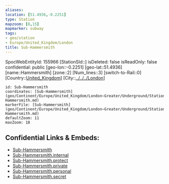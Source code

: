 ```yaml
---
aliases: 
location: [51.4936,-0.2251]
type: Station 
mapzoom: [8,15] 
mapmarker: subway 
tags:
- geo/station
- Europe/United_Kingdom/London
title: Sub-Hammersmith
---
```

SpocWebEntityId: 155966
[StationSId::]
isDeleted: false
isReadOnly: false
confidential: public
[geo-lon::-0.2251]
[geo-lat::51.4936]
[name::Hammersmith]
[zone::2]
[Num_lines::3]
[switch-to-Rail::0]
[Country::[United_Kingdom](geo/Continent/Europe/United_Kingdom.md)]
[City::[../../../London](../../../London)]


```leaflet
id: Sub-Hammersmith
coordinates: [Sub-Hammersmith](geo/Continent/Europe/United_Kingdom/London~Greater/Underground/Station/Sub-Hammersmith.md)
markerFile: [Sub-Hammersmith](geo/Continent/Europe/United_Kingdom/London~Greater/Underground/Station/Sub-Hammersmith.md)
defaultZoom: 11 
maxZoom: 18
```


## Confidential Links & Embeds: 
- [Sub-Hammersmith](../../../../../../../../_public/geo/Continent/Europe/United_Kingdom/London~Greater/Underground/Station/Sub-Hammersmith.md) 
- [Sub-Hammersmith.internal](../../../../../../../../_internal/geo/Continent/Europe/United_Kingdom/London~Greater/Underground/Station/Sub-Hammersmith.internal.md) 
- [Sub-Hammersmith.protect](../../../../../../../../_protect/geo/Continent/Europe/United_Kingdom/London~Greater/Underground/Station/Sub-Hammersmith.protect.md) 
- [Sub-Hammersmith.private](../../../../../../../../_private/geo/Continent/Europe/United_Kingdom/London~Greater/Underground/Station/Sub-Hammersmith.private.md) 
- [Sub-Hammersmith.personal](../../../../../../../../_personal/geo/Continent/Europe/United_Kingdom/London~Greater/Underground/Station/Sub-Hammersmith.personal.md) 
- [Sub-Hammersmith.secret](../../../../../../../../_secret/geo/Continent/Europe/United_Kingdom/London~Greater/Underground/Station/Sub-Hammersmith.secret.md) 
